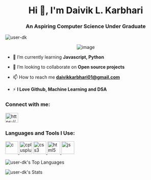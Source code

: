 <h1 align="center">Hi 👋, I'm Daivik L. Karbhari</h1>
<h3 align="center">An Aspiring Computer Science Under Graduate</h3>

<p align="left"> <img src="https://komarev.com/ghpvc/?username=user-dk&label=Profile%20views&color=0e75b6&style=flat" alt="user-dk" /> </p>
<p align="center"> <img src="https://t4.ftcdn.net/jpg/03/13/40/45/360_F_313404541_e9YZ3pht6oEEkMXuhxTboqXA2B2ShNnC.jpg" alt="image" /> </p>

- 🌱 I’m currently learning **Javascript, Python**

- 👯 I’m looking to collaborate on **Open source projects**

- 📫 How to reach me **daivikkarbhari01@gmail.com**

- ⚡ **I Love Github, Machine Learning and DSA**

<h3 align="left">Connect with me:</h3>
<p align="left">
<a href="https://www.linkedin.com/in/daivik-karbhari-0627b4263/" target="blank"><img align="center" src="https://upload.wikimedia.org/wikipedia/commons/thumb/8/81/LinkedIn_icon.svg/2048px-LinkedIn_icon.svg.png" alt="https://www.linkedin.com/in/daivik-karbhari-0627b4263" height="30" width="40" /></a>
</p>

<h3 align="left">Languages and Tools I Use:</h3>
<p align="left"> <a href="https://www.cprogramming.com/" target="_blank" rel="noreferrer"> <img src="https://upload.wikimedia.org/wikipedia/commons/thumb/1/18/C_Programming_Language.svg/1853px-C_Programming_Language.svg.png" alt="c" width="40" height="40"/> </a> 
  <img src="https://www.svgrepo.com/show/303480/c-logo.svg" alt="cplusplus" width="40" height="40"/> 
  <a href="https://www.freecodecamp.org/learn/" target="_blank" rel="noreferrer"> <img src="https://upload.wikimedia.org/wikipedia/commons/thumb/3/3d/CSS.3.svg/1200px-CSS.3.svg.png" alt="css3" width="40" height="40"/> </a> 
  <a href="https://www.freecodecamp.org/learn/" target="_blank" rel="noreferrer"> <img src="https://upload.wikimedia.org/wikipedia/commons/thumb/3/38/HTML5_Badge.svg/1024px-HTML5_Badge.svg.png" alt="html5" width="40" height="40"/> </a> 
  <a href="https://javascript.info/" target="_blank" rel="noreferrer"> <img src="https://upload.wikimedia.org/wikipedia/commons/thumb/d/d4/Javascript-shield.svg/1200px-Javascript-shield.svg.png" alt="js" width="40" height="40"/> </a></p>
  
![user-dk's Top Languages](https://github-readme-stats.vercel.app/api/top-langs/?username=user-dk&theme=tokyonight&show_icons=true&hide_border=false&layout=compact)

![user-dk's Stats](https://github-readme-stats.vercel.app/api?username=user-dk&theme=tokyonight&show_icons=true&hide_border=false&count_private=true)

